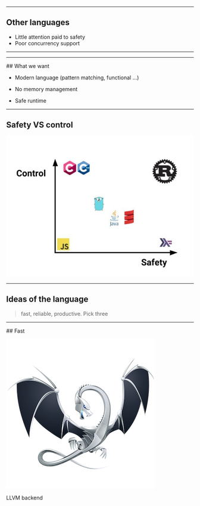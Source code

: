 <!-- .slide: data-background-video="assets/videos/rust_born.mp4" data-background-video-loop="true" data-background-video-muted="true" -->

---

## Other languages

* Little attention paid to safety
* Poor concurrency support

---

<!-- .slide: data-background="assets/img/on_en_a_gros.gif" data-background-size="90%"-->

---

## What we want

* Modern language (pattern matching, functional ...)

* No memory management

* Safe runtime

---

## Safety VS control

![position_in_market](assets/img/rust_position.jpg)

---

## Ideas of the language

> fast, reliable, productive. Pick three

---

## Fast

![llvm_logo](assets/img/llvm_logo.png)

LLVM backend
